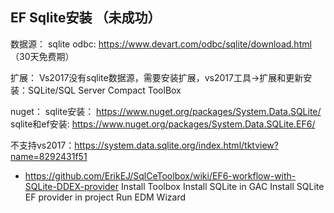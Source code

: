 ## EF Sqlite安装 （未成功）


数据源：
sqlite odbc: https://www.devart.com/odbc/sqlite/download.html （30天免费期）

扩展：
Vs2017没有sqlite数据源，需要安装扩展，vs2017工具->扩展和更新安装：SQLite/SQL Server Compact ToolBox

nuget：
sqlite安装： https://www.nuget.org/packages/System.Data.SQLite/
sqlite和ef安装: https://www.nuget.org/packages/System.Data.SQLite.EF6/


不支持vs2017：https://system.data.sqlite.org/index.html/tktview?name=8292431f51



- https://github.com/ErikEJ/SqlCeToolbox/wiki/EF6-workflow-with-SQLite-DDEX-provider
Install Toolbox
Install SQLite in GAC
Install SQLite EF provider in project
Run EDM Wizard



